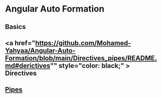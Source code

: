 # Angular Auto Formation 


## Basics  


## <a href="https://github.com/Mohamed-Yahyaa/Angular-Auto-Formation/blob/main/Directives_pipes/README.md#derictives"" style="color: black;" > Directives </a>


## <a href="https://github.com/Mohamed-Yahyaa/Angular-Auto-Formation/blob/main/Directives_pipes/Pipes.md" > Pipes </a>